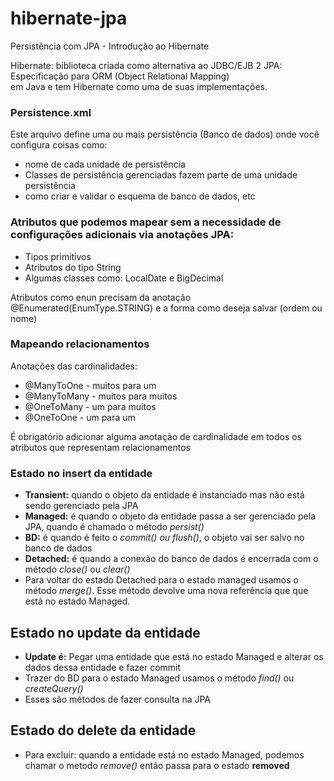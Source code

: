 # hibernate-jpa
Persistência com JPA - Introdução ao Hibernate

Hibernate: biblioteca criada como alternativa ao JDBC/EJB 2
JPA: Especificação para ORM (Object Relational Mapping) </br> em Java e tem Hibernate como uma de suas implementações.

### Persistence.xml
Este arquivo define uma ou mais persistência (Banco de dados) onde você configura coisas como:
* nome de cada unidade de persistência
* Classes de persistência gerenciadas fazem parte de uma unidade persistência
* como criar e validar o esquema de banco de dados, etc

### Atributos que podemos mapear sem a necessidade de configurações adicionais via anotações JPA:
* Tipos primitivos
* Atributos do tipo String
* Algumas classes como: LocalDate e BigDecimal

Atributos como enun precisam da anotação @Enumerated(EnumType.STRING) e a forma como deseja salvar (ordem ou nome)

### Mapeando relacionamentos
Anotações das cardinalidades:
* @ManyToOne - muitos para um
* @ManyToMany - muitos para muitos
* @OneToMany - um para muitos
* @OneToOne - um para um

É obrigatório adicionar alguma anotação de cardinalidade em todos os atributos que representam relacionamentos

### Estado no insert da entidade
* **Transient:** quando o objeto da entidade é instanciado mas não está sendo gerenciado pela JPA
* **Managed:** é quando o objeto da entidade passa a ser gerenciado pela JPA, quando é chamado o método _persist()_
* **BD:** é quando é feito o _commit() ou flush()_, o objeto vai ser salvo no banco de dados
* **Detached:** é quando a conexão do banco de dados é encerrada com o método _close()_ ou _clear()_
* Para voltar do estado Detached para o estado managed usamos o método _merge()_. Esse método devolve 
 uma nova referência que que está no estado Managed.


## Estado no update da entidade
* **Update é:** Pegar uma entidade que está no estado Managed e alterar os dados dessa entidade e fazer commit
* Trazer do BD para o estado Managed usamos o método _find()_ ou _createQuery()_
* Esses são métodos de fazer consulta na JPA

## Estado do delete da entidade
* Para excluir: quando a entidade está no estado Managed, podemos chamar o metodo _remove()_ então passa 
para o estado **removed**
